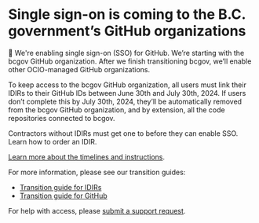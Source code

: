 # Single sign-on is coming to the B.C. government’s GitHub organizations 

🔔 We're enabling single sign-on (SSO) for GitHub. We’re starting with the bcgov GitHub organization. After we finish transitioning bcgov, we’ll enable other OCIO-managed GitHub organizations. 

To keep access to the bcgov GitHub organization, all users must link their IDIRs to their GitHub IDs between June 30th and July 30th, 2024. If users don’t complete this by July 30th, 2024, they’ll be automatically removed from the bcgov GitHub organization, and by extension, all the code repositories connected to bcgov. 

Contractors without IDIRs must get one to before they can enable SSO. Learn how to order an IDIR. 

[Learn more about the timelines and instructions](https://dev.developer.gov.bc.ca/docs/default/component/bc-developer-guide/use-github-in-bcgov/bc-government-organizations-in-github/#single-sign-on-is-coming-to-the-bc-governments-github-organizations).

For more information, please see our transition guides:
- [Transition guide for IDIRs](https://citz-do.atlassian.net/servicedesk/customer/portal/2/article/83525682)
-  [Transition guide for GitHub](https://citz-do.atlassian.net/servicedesk/customer/portal/2/article/83361803)

For help with access, please [submit a support request](https://citz-do.atlassian.net/servicedesk/customer/portal/2). 
